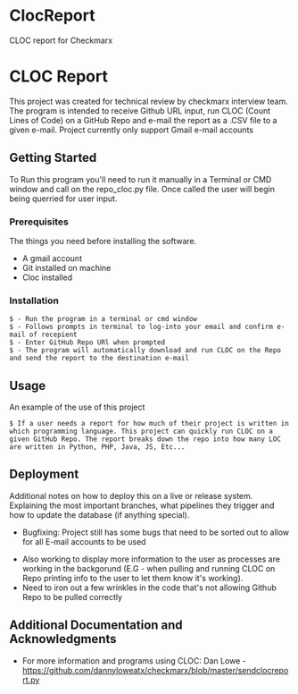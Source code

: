 # ClocReport
CLOC report for Checkmarx 
# CLOC Report 

This project was created for technical review by checkmarx interview team. The program is intended to receive Github URL input, run CLOC (Count Lines of Code) 
on a GitHub Repo and e-mail the report as a .CSV file to a given e-mail.
Project currently only support Gmail e-mail accounts

## Getting Started

To Run this program you'll need to run it manually in a Terminal or CMD window and call on the repo_cloc.py file. Once called the user will begin
being querried for user input.

### Prerequisites

The things you need before installing the software.

* A gmail account
* Git installed on machine
* Cloc installed

### Installation

```
$ - Run the program in a terminal or cmd window
$ - Follows prompts in terminal to log-into your email and confirm e-mail of recepient
$ - Enter GitHub Repo URl when prompted
$ - The program will automatically download and run CLOC on the Repo and send the report to the destination e-mail
```

## Usage

An example of the use of this project

```
$ If a user needs a report for how much of their project is written in which programming language. This project can quickly run CLOC on a
given GitHub Repo. The report breaks down the repo into how many LOC are written in Python, PHP, Java, JS, Etc...

```

## Deployment

Additional notes on how to deploy this on a live or release system. Explaining the most important branches, what pipelines they trigger and how to update the database (if anything special).


* Bugfixing: Project still has some bugs that need to be sorted out to allow for all E-mail accounts to be used
- Also working to display more information to the user as processes are working in the backgorund (E.G - when pulling and running CLOC on Repo
printing info to the user to let them know it's working).
- Need to iron out a few wrinkles in the code that's not allowing Github Repo to be pulled correctly

## Additional Documentation and Acknowledgments

* For more information and programs using CLOC: Dan Lowe - https://github.com/dannyloweatx/checkmarx/blob/master/sendclocreport.py
